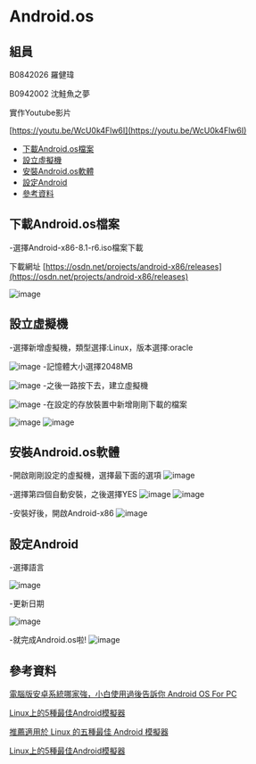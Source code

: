 # Android.os

## 組員

B0842026 羅健瑋

B0942002 沈鮭魚之夢

實作Youtube影片

[https://youtu.be/WcU0k4Flw6I](https://youtu.be/WcU0k4Flw6I)

<!-- vim-markdown-toc GFM -->

* [下載Android.os檔案](#下載Android.os檔案)
* [設立虛擬機](#設立虛擬機)
* [安裝Android.os軟體](#安裝Android.os軟體)
* [設定Android](#設定Android) 
* [參考資料](#參考資料)
## 下載Android.os檔案
-選擇Android-x86-8.1-r6.iso檔案下載

下載網址
[https://osdn.net/projects/android-x86/releases](https://osdn.net/projects/android-x86/releases)

![image](https://user-images.githubusercontent.com/106866951/172007825-7492208b-a865-44e6-bc9c-2e1d223ec3fb.png)

## 設立虛擬機
-選擇新增虛擬機，類型選擇:Linux，版本選擇:oracle

![image](https://user-images.githubusercontent.com/106866951/172010438-00131659-9604-47a8-b3b7-7adc97f74a5d.png)
-記憶體大小選擇2048MB

![image](https://user-images.githubusercontent.com/106866951/172010471-8e0de52e-9eb9-4e32-8907-04f0991c781e.png)
-之後一路按下去，建立虛擬機

![image](https://user-images.githubusercontent.com/106866951/172010652-f005cd99-3322-442b-adec-050dcc33bc19.png)
-在設定的存放裝置中新增剛剛下載的檔案

![image](https://user-images.githubusercontent.com/106866951/172011260-8240d92c-46aa-4d83-9546-fb04d1337dff.png)
![image](https://user-images.githubusercontent.com/106866951/172011315-8e076a5f-f0fa-47c7-8a0f-cf1463a668af.png)

## 安裝Android.os軟體
-開啟剛剛設定的虛擬機，選擇最下面的選項
![image](https://user-images.githubusercontent.com/106866951/172012198-165b74e6-9057-4242-877e-411bdc2890fb.png)

-選擇第四個自動安裝，之後選擇YES
![image](https://user-images.githubusercontent.com/106866951/172012318-522692f4-506c-47a8-831d-c6c621e18c62.png)
![image](https://user-images.githubusercontent.com/106866951/172012533-c1e54ed7-8158-420f-9e5e-8a77eb96f684.png)

-安裝好後，開啟Android-x86
![image](https://user-images.githubusercontent.com/106866951/172013350-4fd3e3ab-5530-4de7-9508-6388a05da62b.png)

## 設定Android
-選擇語言

![image](https://user-images.githubusercontent.com/106866951/172013746-232332d9-0717-4ebf-b04f-18645fc769ab.png)

-更新日期

![image](https://user-images.githubusercontent.com/106866951/172015760-7a054379-ff50-470b-98ff-1835d0ae7ec4.png)

-就完成Android.os啦!
![image](https://user-images.githubusercontent.com/106866951/172013811-dfb71d97-5462-42ff-aa0f-bccafd146cb3.png)

## 參考資料
[電腦版安卓系統哪家強，小白使用過後告訴你 Android OS For PC](https://www.gushiciku.cn/dl/1ldq2/zh-tw)

[Linux上的5種最佳Android模擬器](https://www.gushiciku.cn/dl/0gZpQ/zh-tw)

[推薦適用於 Linux 的五種最佳 Android 模擬器](https://ppfocus.com/0/mi30deb03.html)

[Linux上的5種最佳Android模擬器](https://kknews.cc/zh-tw/code/8kn5gee.html)
